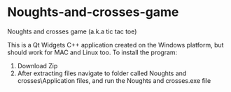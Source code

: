 # Noughts-and-crosses-game
Noughts and crosses game (a.k.a tic tac toe)

This is a Qt Widgets C++ application created on the Windows platform, but should work for MAC and Linux too. To install the program:

1. Download Zip
2. After extracting files navigate to folder called Noughts and crosses\Application files, and run the Noughts and crosses.exe file 

